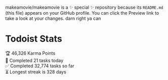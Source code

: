 makeamovie/makeamovie is a ✨ special ✨ repository because its `README.md` (this file) appears on your GitHub profile.
You can click the Preview link to take a look at your changes. darn right ya can

# Todoist Stats

<!-- TODO-IST:START -->
🏆  46,326 Karma Points           
🌸  Completed 21 tasks today           
✅  Completed 32,774 tasks so far           
⏳  Longest streak is 328 days
<!-- TODO-IST:END -->